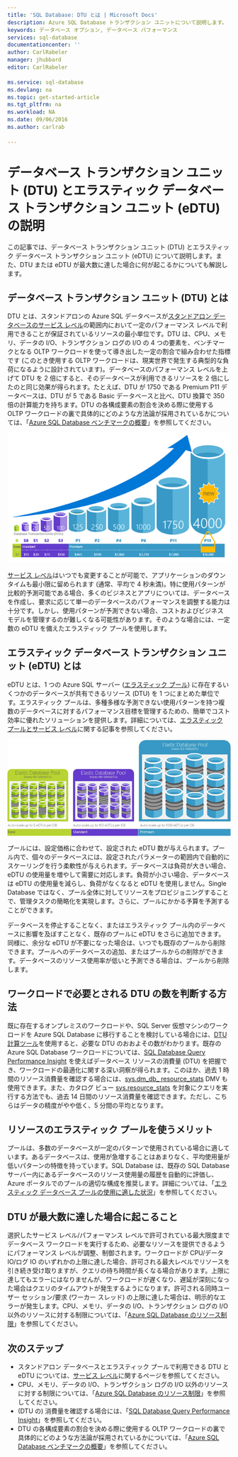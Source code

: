 ```yaml
---
title: 'SQL Database: DTU とは | Microsoft Docs'
description: Azure SQL Database トランザクション ユニットについて説明します。
keywords: データベース オプション, データベース パフォーマンス
services: sql-database
documentationcenter: ''
author: CarlRabeler
manager: jhubbard
editor: CarlRabeler

ms.service: sql-database
ms.devlang: na
ms.topic: get-started-article
ms.tgt_pltfrm: na
ms.workload: NA
ms.date: 09/06/2016
ms.author: carlrab

---
```

# データベース トランザクション ユニット (DTU) とエラスティック データベース トランザクション ユニット (eDTU) の説明
この記事では、データベース トランザクション ユニット (DTU) とエラスティック データベース トランザクション ユニット (eDTU) について説明します。また、DTU または eDTU が最大数に達した場合に何が起こるかについても解説します。

## データベース トランザクション ユニット (DTU) とは
DTU とは、スタンドアロンの Azure SQL データベースが[スタンドアロン データベースのサービス レベル](sql-database-service-tiers.md#standalone-database-service-tiers-and-performance-levels)の範囲内において一定のパフォーマンス レベルで利用できることが保証されているリソースの最小単位です。DTU は、CPU、メモリ、データの I/O、トランザクション ログの I/O の 4 つの要素を、ベンチマークとなる OLTP ワークロードを使って導き出した一定の割合で組み合わせた指標です (このとき使用する OLTP ワークロードは、現実世界で発生する典型的な負荷になるように設計されています)。データベースのパフォーマンス レベルを上げて DTU を 2 倍にすると、そのデータベースが利用できるリソースを 2 倍にしたのと同じ効果が得られます。たとえば、DTU が 1750 である Premium P11 データベースは、DTU が 5 である Basic データベースと比べ、DTU 換算で 350 倍の計算能力を持ちます。DTU の各構成要素の割合を決める際に使用する OLTP ワークロードの裏で具体的にどのような方法論が採用されているかについては、「[Azure SQL Database ベンチマークの概要](sql-database-benchmark-overview.md)」を参照してください。

![Intro to SQL Database: Single database DTUs by tier and level](./media/sql-database-what-is-a-dtu/single_db_dtus.png)

[サービス レベル](sql-database-scale-up.md)はいつでも変更することが可能で、アプリケーションのダウンタイムも最小限に留められます (通常、平均で 4 秒未満)。特に使用パターンが比較的予測可能である場合、多くのビジネスとアプリについては、データベースを作成し、要求に応じて単一のデータベースのパフォーマンスを調整する能力は十分です。しかし、使用パターンが予測できない場合、コストおよびビジネス モデルを管理するのが難しくなる可能性があります。そのような場合には、一定数の eDTU を備えたエラスティック プールを使用します。

## エラスティック データベース トランザクション ユニット (eDTU) とは
eDTU とは、1 つの Azure SQL サーバー ([エラスティック プール](sql-database-elastic-pool.png)) に存在するいくつかのデータベースが共有できるリソース (DTU) を 1 つにまとめた単位です。エラスティック プールは、多種多様な予測できない使用パターンを持つ複数のデータベースに対するパフォーマンス目標を管理するための、簡単でコスト効率に優れたソリューションを提供します。詳細については、[エラスティック プールとサービス レベル](sql-database-service-tiers.md#elastic-pool-service-tiers-and-performance-in-edtus)に関する記事を参照してください。

![Intro to SQL Database: eDTUs by tier and level](./media/sql-database-what-is-a-dtu/sqldb_elastic_pools.png)

プールには、設定価格に合わせて、設定された eDTU 数が与えられます。プール内で、個々のデータベースには、設定されたパラメーターの範囲内で自動的にスケーリングを行う柔軟性が与えられます。データベースは負荷が大きい場合、eDTU の使用量を増やして需要に対応します。負荷が小さい場合、データベースは eDTU の使用量を減らし、負荷がなくなると eDTU を使用しません。Single Database ではなく、プール全体に対してリソースをプロビジョニングすることで、管理タスクの簡略化を実現します。さらに、プールにかかる予算を予測することができます。

データベースを停止することなく、またはエラスティック プール内のデータベースに影響を及ぼすことなく、既存のプールに eDTU をさらに追加できます。同様に、余分な eDTU が不要になった場合は、いつでも既存のプールから削除できます。プールへのデータベースの追加、またはプールからの削除ができます。データベースのリソース使用率が低いと予測できる場合は、プールから削除します。

## ワークロードで必要とされる DTU の数を判断する方法
既に存在するオンプレミスのワークロードや、SQL Server 仮想マシンのワークロードを Azure SQL Database に移行することを検討している場合には、[DTU 計算ツール](http://dtucalculator.azurewebsites.net/)を使用すると、必要な DTU のおおよその数がわかります。既存の Azure SQL Database ワークロードについては、[SQL Database Query Performance Insight](sql-database-query-performance.md) を使えばデータベース リソースの消費量 (DTU) を把握でき、ワークロードの最適化に関する深い洞察が得られます。このほか、過去 1 時間のリソース消費量を確認する場合には、[sys.dm\_db\_ resource\_stats](https://msdn.microsoft.com/library/dn800981.aspx) DMV も使用できます。また、カタログ ビュー [sys.resource\_stats](http://msdn.microsoft.com/library/dn269979.aspx) を対象にクエリを実行する方法でも、過去 14 日間のリソース消費量を確認できます。ただし、こちらはデータの精度がやや低く、5 分間の平均となります。

## リソースのエラスティック プールを使うメリット
プールは、多数のデータベースが一定のパターンで使用されている場合に適しています。あるデータベースは、使用が急増することはあまりなく、平均使用量が低いパターンの特徴を持っています。SQL Database は、既存の SQL Database サーバー内にあるデータベースのリソース使用量の履歴を自動的に評価し、Azure ポータルでのプールの適切な構成を推奨します。詳細については、「[エラスティック データベース プールの使用に適した状況](sql-database-elastic-pool-guidance.md)」を参照してください。

## DTU が最大数に達した場合に起こること
選択したサービス レベル/パフォーマンス レベルで許可されている最大限度までデータベース ワークロードを実行するため、必要なリソースを提供できるようにパフォーマンス レベルが調整、制御されます。ワークロードが CPU/データ IO/ログ IO のいずれかの上限に達した場合、許可される最大レベルでリソースを引き続き受け取りますが、クエリの待ち時間が長くなる場合があります。上限に達してもエラーにはなりませんが、ワークロードが遅くなり、遅延が深刻になった場合はクエリのタイムアウトが発生するようになります。許可される同時ユーザー セッション/要求 (ワーカー スレッド) の上限に達した場合は、明示的なエラーが発生します。CPU、メモリ、データの I/O、トランザクション ログの I/O 以外のリソースに対する制限については、「[Azure SQL Database のリソース制限](sql-database-resource-limits.md)」を参照してください。

## 次のステップ
* スタンドアロン データベースとエラスティック プールで利用できる DTU と eDTU については、[サービス レベル](sql-database-service-tiers.md)に関するページを参照してください。
* CPU、メモリ、データの I/O、トランザクション ログの I/O 以外のリソースに対する制限については、「[Azure SQL Database のリソース制限](sql-database-resource-limits.md)」を参照してください。
* (DTU の) 消費量を確認する場合には、「[SQL Database Query Performance Insight](sql-database-query-performance.md)」を参照してください。
* DTU の各構成要素の割合を決める際に使用する OLTP ワークロードの裏で具体的にどのような方法論が採用されているかについては、「[Azure SQL Database ベンチマークの概要](sql-database-benchmark-overview.md)」を参照してください。

<!---HONumber=AcomDC_0914_2016-->